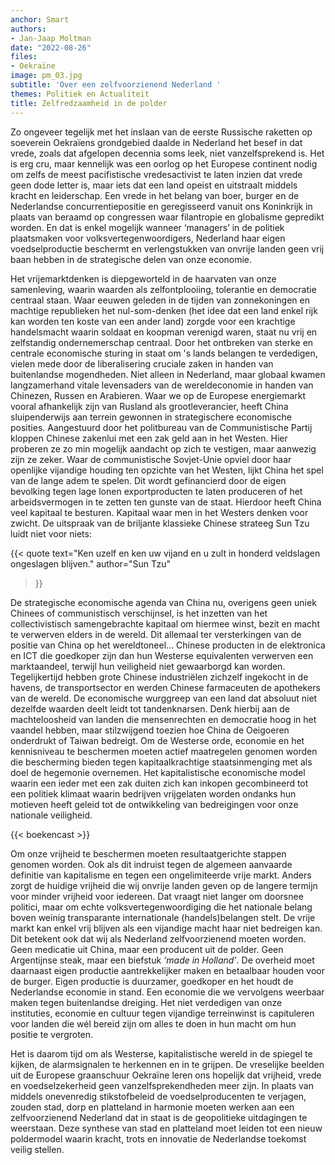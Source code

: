 ```yaml
---
anchor: Smart
authors:
- Jan-Jaap Moltman
date: "2022-08-26"
files:
- Oekraïne
image: pm_03.jpg
subtitle: 'Over een zelfvoorzienend Nederland '
themes: Politiek en Actualiteit
title: Zelfredzaamheid in de polder
---
```

Zo ongeveer tegelijk met het inslaan van de eerste Russische raketten op soeverein Oekraïens grondgebied daalde in Nederland het besef in dat vrede, zoals dat afgelopen decennia soms leek, niet vanzelfsprekend is. Het is erg cru, maar kennelijk was een oorlog op het Europese continent nodig om zelfs de meest pacifistische  vredesactivist te laten inzien dat vrede geen dode letter is, maar iets dat een land opeist en uitstraalt middels kracht en leiderschap. Een vrede in het belang van boer, burger en de Nederlandse concurrentiepositie en geregisseerd vanuit ons Koninkrijk in plaats van beraamd op congressen waar filantropie en globalisme gepredikt worden. En dat is enkel mogelijk wanneer ‘managers’ in de politiek plaatsmaken voor volksvertegenwoordigers, Nederland haar eigen voedselproductie beschermt en verlengstukken van onvrije landen geen vrij baan hebben in de strategische delen van onze economie.

Het vrijemarktdenken is diepgeworteld in de haarvaten van onze  samenleving, waarin waarden als zelfontplooiing, tolerantie en democratie centraal staan. Waar eeuwen geleden in de tijden van zonnekoningen en machtige republieken het nul-som-denken (het idee dat een land enkel rijk kan worden ten koste van een ander land) zorgde voor een krachtige handelsmacht waarin soldaat en koopman verenigd waren, staat nu vrij en zelfstandig ondernemerschap centraal. Door het ontbreken van sterke en centrale economische sturing in staat om 's lands belangen te verdedigen, vielen mede door de liberalisering cruciale zaken in handen van buitenlandse mogendheden. Niet alleen in Nederland, maar globaal kwamen langzamerhand vitale levensaders van de wereldeconomie in handen van Chinezen, Russen en Arabieren. Waar we op de Europese energiemarkt vooral afhankelijk zijn van Rusland als grootleverancier, heeft China sluipenderwijs aan terrein gewonnen in strategischere economische posities. Aangestuurd door het politbureau van de Communistische Partij kloppen Chinese zakenlui met een zak geld aan in het Westen. Hier proberen ze zo min mogelijk aandacht op zich te vestigen, maar aanwezig zijn ze zeker. Waar de communistische Sovjet-Unie opviel door haar openlijke vijandige houding ten opzichte van het Westen, lijkt China het spel van de lange adem te spelen. Dit wordt gefinancierd door de eigen bevolking tegen lage lonen exportproducten te laten produceren of het arbeidsvermogen in te zetten ten gunste van de staat. Hierdoor heeft China veel kapitaal te besturen. Kapitaal waar men in het Westers denken voor zwicht. De uitspraak van de briljante klassieke Chinese strateeg Sun Tzu luidt niet voor niets:

{{< quote
	text="Ken uzelf en ken uw vijand en u zult in honderd veldslagen ongeslagen blijven."
	author="Sun Tzu"
>}}

De strategische economische agenda van China nu, overigens geen uniek Chinees of communistisch verschijnsel, is het inzetten van het collectivistisch samengebrachte kapitaal om hiermee winst, bezit en macht te verwerven elders in de wereld. Dit allemaal ter versterkingen van de positie van China op het wereldtoneel... Chinese producten in de elektronica en ICT die goedkoper zijn dan hun Westerse equivalenten verwerven een marktaandeel, terwijl hun veiligheid niet gewaarborgd kan worden. Tegelijkertijd hebben grote Chinese industriëlen zichzelf ingekocht in de havens, de transportsector en werden Chinese farmaceuten de apothekers van de wereld. De economische wurggreep van een land dat absoluut niet dezelfde waarden deelt leidt tot tandenknarsen. Denk hierbij aan de machteloosheid van landen die mensenrechten en democratie hoog in het vaandel hebben, maar stilzwijgend toezien hoe China de Oeigoeren onderdrukt of Taiwan bedreigt. Om de Westerse orde, economie en het kennisniveau te beschermen moeten actief maatregelen genomen worden die bescherming bieden tegen kapitaalkrachtige staatsinmenging met als doel de hegemonie overnemen. Het kapitalistische economische model waarin een ieder met een zak duiten zich kan inkopen gecombineerd tot een politiek klimaat waarin bedrijven vrijgelaten worden ondanks hun motieven heeft geleid tot de ontwikkeling van bedreigingen voor onze nationale veiligheid.

{{< boekencast >}}

Om onze vrijheid te beschermen moeten resultaatgerichte stappen genomen worden. Ook als dit indruist tegen de algemeen aanvaarde definitie van kapitalisme en tegen een ongelimiteerde vrije markt. Anders zorgt de huidige vrijheid die wij onvrije landen geven op de langere termijn voor minder vrijheid voor iedereen. Dat vraagt niet langer om doorsnee politici, maar om echte volksvertegenwoordiging die het nationale belang boven weinig transparante internationale (handels)belangen stelt. De vrije markt kan enkel vrij blijven als een vijandige macht haar niet bedreigen kan. Dit betekent ook dat wij als Nederland zelfvoorzienend moeten worden. Geen medicatie uit China, maar een producent uit de polder. Geen Argentijnse steak, maar een biefstuk *‘made in Holland’*. De overheid moet daarnaast eigen productie aantrekkelijker maken en betaalbaar houden voor de burger. Eigen productie is duurzamer, goedkoper en het houdt de Nederlandse economie in stand. Een economie die we vervolgens weerbaar maken tegen buitenlandse dreiging. Het niet verdedigen van onze instituties, economie en cultuur tegen vijandige terreinwinst is capituleren voor landen die wél bereid zijn om alles te doen in hun macht om hun positie te vergroten.

Het is daarom tijd om als Westerse, kapitalistische wereld in de spiegel te kijken, de alarmsignalen te herkennen en in te grijpen. De vreselijke beelden uit de Europese graanschuur Oekraïne leren ons hopelijk dat vrijheid, vrede en voedselzekerheid geen vanzelfsprekendheden meer zijn. In plaats van middels onevenredig stikstofbeleid de voedselproducenten te verjagen, zouden stad, dorp en platteland in harmonie moeten werken aan een zelfvoorzienend Nederland dat in staat is de geopolitieke uitdagingen te weerstaan. Deze synthese van stad en platteland moet leiden tot een nieuw poldermodel waarin kracht, trots en innovatie de Nederlandse toekomst veilig stellen.